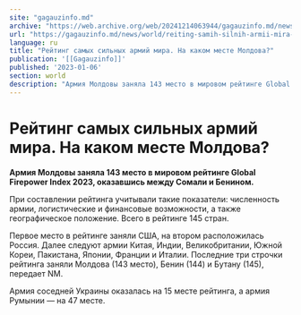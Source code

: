 ```yaml
---
site: "gagauzinfo.md"
archive: "https://web.archive.org/web/20241214063944/gagauzinfo.md/news/world/reiting-samih-silnih-armii-mira-na-kakom-meste-moldova"
url: "https://gagauzinfo.md/news/world/reiting-samih-silnih-armii-mira-na-kakom-meste-moldova"
language: ru
title: "Рейтинг самых сильных армий мира. На каком месте Молдова?"
publication: '[[Gagauzinfo]]'
published: '2023-01-06'
section: world
description: "Армия Молдовы заняла 143 место в мировом рейтинге Global Firepower Index 2023, оказавшись между Сомали и Бенином."
---
```


# Рейтинг самых сильных армий мира. На каком месте Молдова?

**Армия Молдовы заняла 143 место в мировом рейтинге Global Firepower Index 2023, оказавшись между Сомали и Бенином.**

При составлении рейтинга учитывали такие показатели: численность армии, логистические и финансовые возможности, а также географическое положение. Всего в рейтинге 145 стран.

Первое место в рейтинге заняли США, на втором расположилась Россия. Далее следуют армии Китая, Индии, Великобритании, Южной Кореи, Пакистана, Японии, Франции и Италии. Последние три строчки рейтинга заняли Молдова (143 место), Бенин (144) и Бутану (145), передает NM.

Армия соседней Украины оказалась на 15 месте рейтинга, а армия Румынии — на 47 месте.